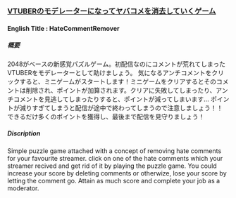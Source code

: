 ### [VTUBERのモデレーターになってヤバコメを消去していくゲーム](https://unityroom.com/games/yabacome)
#### English Title : HateCommentRemover

##### 概要
2048がベースの新感覚パズルゲーム。初配信なのにコメントが荒れてしまったVTUBERをモデレーターとして助けましょう。
気になるアンチコメントをクリックすると、ミニゲームがスタートします！ミニゲームをクリアするとそのコメントは削除され、ポイントが加算されます。クリアに失敗してしまったり、アンチコメントを見逃してしまったりすると、ポイントが減ってしまいます…
ポイントが減りすぎてしまうと配信が途中で終わってしまうので注意しましょう！！
できるだけ多くのポイントを獲得し、最後まで配信を見守りましょう！

##### Discription
Simple puzzle game attached with a concept of removing hate comments for your favourite streamer.
click on one of the hate comments which your streamer recived and get rid of it by playing the puzzle game. You could increase your score by deleting comments or otherwize, lose your score by letting the comment go. 
Attain as much score and complete your job as a moderator.
